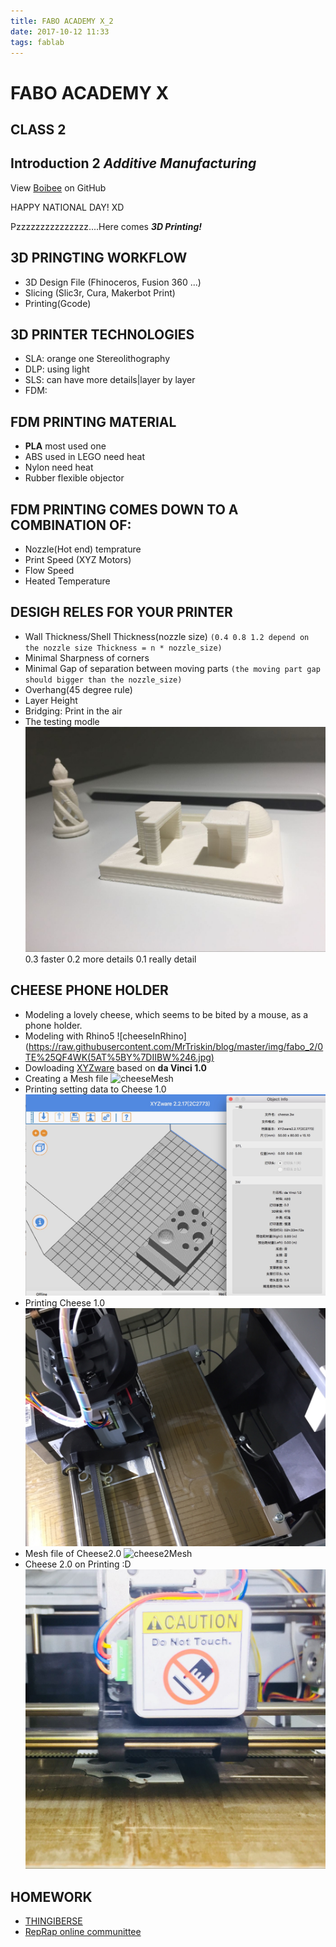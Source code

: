 ```yaml
---
title: FABO ACADEMY X_2
date: 2017-10-12 11:33
tags: fablab
---
```


# FABO ACADEMY X
## CLASS 2
## Introduction 2 *Additive Manufacturing*

View [Boibee](https://mrtriskin.github.io/) on GitHub

HAPPY NATIONAL DAY! XD

Pzzzzzzzzzzzzzzz....Here comes ***3D Printing!***

## 3D PRINGTING WORKFLOW

  - 3D Design File (Fhinoceros, Fusion 360 ...)
  - Slicing (Slic3r, Cura, Makerbot Print)
  - Printing(Gcode)

## 3D PRINTER TECHNOLOGIES
  - SLA: orange one Stereolithography
  - DLP: using light
  - SLS: can have more details|layer by layer
  - FDM:
## FDM PRINTING MATERIAL
  - **PLA** most used one
  - ABS used in LEGO need heat
  - Nylon need heat
  - Rubber flexible objector
## FDM PRINTING COMES DOWN TO A COMBINATION OF:
  - Nozzle(Hot end) temprature
  - Print Speed (XYZ Motors)
  - Flow Speed
  - Heated Temperature

## DESIGH RELES FOR YOUR PRINTER
  - Wall Thickness/Shell Thickness(nozzle size)
    `(0.4 0.8 1.2 depend on the nozzle size Thickness = n * nozzle_size)`
  - Minimal Sharpness of corners
  - Minimal Gap of separation between moving parts
    `(the moving part gap should bigger than the nozzle_size)`
  - Overhang(45 degree rule)
  - Layer Height
  - Bridging: Print in the air
  - The testing modle
  ![testingModle](https://raw.githubusercontent.com/MrTriskin/blog/master/img/fabo_2/testShap_2.png)
0.3 faster 0.2 more details 0.1 really detail
## CHEESE PHONE HOLDER
  - Modeling a lovely cheese, which seems to be bited by a mouse, as a phone holder.
  - Modeling with Rhino5
  ![cheeseInRhino](https://raw.githubusercontent.com/MrTriskin/blog/master/img/fabo_2/0TE%25QF4WK(5AT%5BY%7DIIBW%246.jpg)
  - Dowloading [XYZware](http://support.xyzprinting.com/global_en/Help/download/f10?productName=da%20Vinci%201.0) based on **da Vinci 1.0**
  - Creating a Mesh file
  ![cheeseMesh](https://raw.githubusercontent.com/MrTriskin/blog/master/img/fabo_2/FHYK60%7BPZGE7W0%256~Y5SA4.jpg)
  - Printing setting data to Cheese 1.0
  ![cheeseInXYZ](https://raw.githubusercontent.com/MrTriskin/blog/master/img/fabo_2/datainXYZware.jpg)
  - Printing Cheese 1.0
  ![cheesePrint](https://raw.githubusercontent.com/MrTriskin/blog/master/img/fabo_2/printing.png)
  - Mesh file of Cheese2.0
  ![cheese2Mesh](https://raw.githubusercontent.com/MrTriskin/blog/master/img/fabo_2/V%25Z9RE%5BNR6I0BU2%7B%7BPOFEA.jpg)
  - Cheese 2.0 on Printing :D
  ![cheese2Print](https://raw.githubusercontent.com/MrTriskin/blog/master/img/fabo_2/startPrint_1.png)



## HOMEWORK
  - [THINGIBERSE](https://www.thingiverse.com/)
  - [RepRap online communittee](http://reprap.org/)

